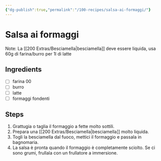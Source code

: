 ```yaml
---
{"dg-publish":true,"permalink":"/100-recipes/salsa-ai-formaggi/"}
---
```


# Salsa ai formaggi
Note: La [[200 Extras/Besciamella\|besciamella]] deve essere liquida, usa 60g di farina/burro per 1l di latte
## Ingredients
- [ ] farina 00
- [ ] burro
- [ ] latte
- [ ] formaggi fondenti
## Steps
1. Grattugia o taglia il formaggio a fette molto sottili.
2. Prepara una [[200 Extras/Besciamella\|besciamella]] molto liquida.
3. Togli la besciamella dal fuoco, mettici il formaggio e passala in bagnomaria.
4. La salsa è pronta quando il formaggio è completamente sciolto. Se ci sono grumi, frullala con un frullatore a immersione.